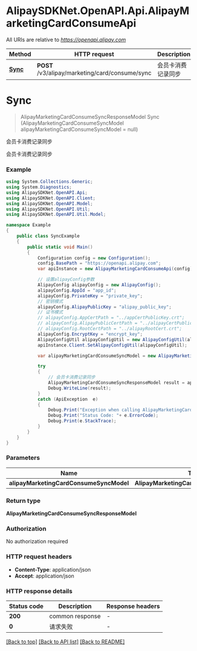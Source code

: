 # AlipaySDKNet.OpenAPI.Api.AlipayMarketingCardConsumeApi

All URIs are relative to *https://openapi.alipay.com*

Method | HTTP request | Description
------------- | ------------- | -------------
[**Sync**](AlipayMarketingCardConsumeApi.md#sync) | **POST** /v3/alipay/marketing/card/consume/sync | 会员卡消费记录同步


<a name="sync"></a>
# **Sync**
> AlipayMarketingCardConsumeSyncResponseModel Sync (AlipayMarketingCardConsumeSyncModel alipayMarketingCardConsumeSyncModel = null)

会员卡消费记录同步

会员卡消费记录同步

### Example
```csharp
using System.Collections.Generic;
using System.Diagnostics;
using AlipaySDKNet.OpenAPI.Api;
using AlipaySDKNet.OpenAPI.Client;
using AlipaySDKNet.OpenAPI.Model;
using AlipaySDKNet.OpenAPI.Util;
using AlipaySDKNet.OpenAPI.Util.Model;

namespace Example
{
    public class SyncExample
    {
        public static void Main()
        {
            Configuration config = new Configuration();
            config.BasePath = "https://openapi.alipay.com";
            var apiInstance = new AlipayMarketingCardConsumeApi(config);

            // 设置alipayConfig参数
            AlipayConfig alipayConfig = new AlipayConfig();
            alipayConfig.AppId = "app_id";
            alipayConfig.PrivateKey = "private_key";
            // 密钥模式
            alipayConfig.AlipayPublicKey = "alipay_public_key";
            // 证书模式
            // alipayConfig.AppCertPath = "../appCertPublicKey.crt";
            // alipayConfig.AlipayPublicCertPath = "../alipayCertPublicKey_RSA2.crt";
            // alipayConfig.RootCertPath = "../alipayRootCert.crt";
            alipayConfig.EncryptKey = "encrypt_key";
            AlipayConfigUtil alipayConfigUtil = new AlipayConfigUtil(alipayConfig);
            apiInstance.Client.SetAlipayConfigUtil(alipayConfigUtil);

            var alipayMarketingCardConsumeSyncModel = new AlipayMarketingCardConsumeSyncModel(); // AlipayMarketingCardConsumeSyncModel |  (optional) 

            try
            {
                // 会员卡消费记录同步
                AlipayMarketingCardConsumeSyncResponseModel result = apiInstance.Sync(alipayMarketingCardConsumeSyncModel);
                Debug.WriteLine(result);
            }
            catch (ApiException  e)
            {
                Debug.Print("Exception when calling AlipayMarketingCardConsumeApi.Sync: " + e.Message );
                Debug.Print("Status Code: "+ e.ErrorCode);
                Debug.Print(e.StackTrace);
            }
        }
    }
}
```

### Parameters

Name | Type | Description  | Notes
------------- | ------------- | ------------- | -------------
 **alipayMarketingCardConsumeSyncModel** | **AlipayMarketingCardConsumeSyncModel**|  | [optional] 

### Return type

**AlipayMarketingCardConsumeSyncResponseModel**

### Authorization

No authorization required

### HTTP request headers

 - **Content-Type**: application/json
 - **Accept**: application/json


### HTTP response details
| Status code | Description | Response headers |
|-------------|-------------|------------------|
| **200** | common response |  -  |
| **0** | 请求失败 |  -  |

[[Back to top]](#) [[Back to API list]](../README.md#documentation-for-api-endpoints) [[Back to README]](../README.md)

